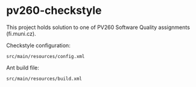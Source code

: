 # pv260-checkstyle
This project holds solution to one of PV260 Software Quality assignments (fi.muni.cz).

Checkstyle configuration:

`src/main/resources/config.xml`

Ant build file:

`src/main/resources/build.xml`
